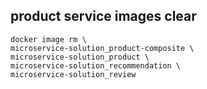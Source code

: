 
## product service images clear
```
docker image rm \
microservice-solution_product-composite \
microservice-solution_product \
microservice-solution_recommendation \
microservice-solution_review
```